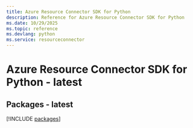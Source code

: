 ```yaml
---
title: Azure Resource Connector SDK for Python
description: Reference for Azure Resource Connector SDK for Python
ms.date: 10/29/2025
ms.topic: reference
ms.devlang: python
ms.service: resourceconnector
---
```

# Azure Resource Connector SDK for Python - latest
## Packages - latest
[!INCLUDE [packages](resource-connector-index.md)]